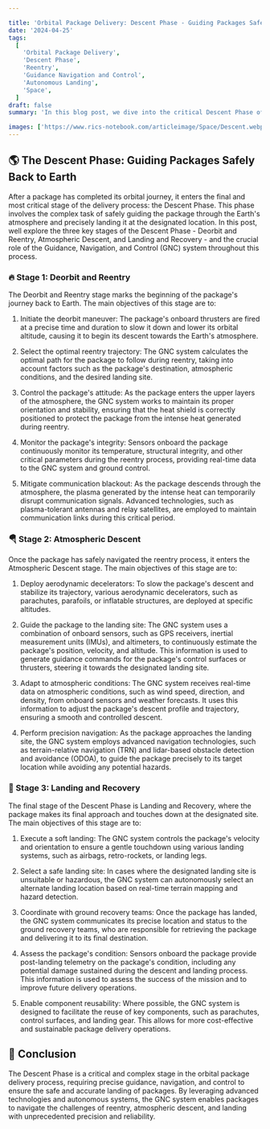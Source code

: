 ```yaml
---

title: 'Orbital Package Delivery: Descent Phase - Guiding Packages Safely Back to Earth'
date: '2024-04-25'
tags:
  [
    'Orbital Package Delivery',
    'Descent Phase',
    'Reentry',
    'Guidance Navigation and Control',
    'Autonomous Landing',
    'Space',
  ]
draft: false
summary: 'In this blog post, we dive into the critical Descent Phase of orbital package delivery. Learn about the challenges of reentry, the role of the Guidance, Navigation, and Control (GNC) system, and the technologies enabling precise and autonomous landing of packages.'

images: ['https://www.rics-notebook.com/articleimage/Space/Descent.webp']
---
```


## 🌎 The Descent Phase: Guiding Packages Safely Back to Earth

After a package has completed its orbital journey, it enters the final and most critical stage of the delivery process: the Descent Phase. This phase involves the complex task of safely guiding the package through the Earth's atmosphere and precisely landing it at the designated location. In this post, well explore the three key stages of the Descent Phase - Deorbit and Reentry, Atmospheric Descent, and Landing and Recovery - and the crucial role of the Guidance, Navigation, and Control (GNC) system throughout this process.

### 🔥 Stage 1: Deorbit and Reentry

The Deorbit and Reentry stage marks the beginning of the package's journey back to Earth. The main objectives of this stage are to:

1. Initiate the deorbit maneuver: The package's onboard thrusters are fired at a precise time and duration to slow it down and lower its orbital altitude, causing it to begin its descent towards the Earth's atmosphere.

2. Select the optimal reentry trajectory: The GNC system calculates the optimal path for the package to follow during reentry, taking into account factors such as the package's destination, atmospheric conditions, and the desired landing site.

3. Control the package's attitude: As the package enters the upper layers of the atmosphere, the GNC system works to maintain its proper orientation and stability, ensuring that the heat shield is correctly positioned to protect the package from the intense heat generated during reentry.

4. Monitor the package's integrity: Sensors onboard the package continuously monitor its temperature, structural integrity, and other critical parameters during the reentry process, providing real-time data to the GNC system and ground control.

5. Mitigate communication blackout: As the package descends through the atmosphere, the plasma generated by the intense heat can temporarily disrupt communication signals. Advanced technologies, such as plasma-tolerant antennas and relay satellites, are employed to maintain communication links during this critical period.

### 🪂 Stage 2: Atmospheric Descent

Once the package has safely navigated the reentry process, it enters the Atmospheric Descent stage. The main objectives of this stage are to:

1. Deploy aerodynamic decelerators: To slow the package's descent and stabilize its trajectory, various aerodynamic decelerators, such as parachutes, parafoils, or inflatable structures, are deployed at specific altitudes.

2. Guide the package to the landing site: The GNC system uses a combination of onboard sensors, such as GPS receivers, inertial measurement units (IMUs), and altimeters, to continuously estimate the package's position, velocity, and altitude. This information is used to generate guidance commands for the package's control surfaces or thrusters, steering it towards the designated landing site.

3. Adapt to atmospheric conditions: The GNC system receives real-time data on atmospheric conditions, such as wind speed, direction, and density, from onboard sensors and weather forecasts. It uses this information to adjust the package's descent profile and trajectory, ensuring a smooth and controlled descent.

4. Perform precision navigation: As the package approaches the landing site, the GNC system employs advanced navigation technologies, such as terrain-relative navigation (TRN) and lidar-based obstacle detection and avoidance (ODOA), to guide the package precisely to its target location while avoiding any potential hazards.

### 🎯 Stage 3: Landing and Recovery

The final stage of the Descent Phase is Landing and Recovery, where the package makes its final approach and touches down at the designated site. The main objectives of this stage are to:

1. Execute a soft landing: The GNC system controls the package's velocity and orientation to ensure a gentle touchdown using various landing systems, such as airbags, retro-rockets, or landing legs.

2. Select a safe landing site: In cases where the designated landing site is unsuitable or hazardous, the GNC system can autonomously select an alternate landing location based on real-time terrain mapping and hazard detection.

3. Coordinate with ground recovery teams: Once the package has landed, the GNC system communicates its precise location and status to the ground recovery teams, who are responsible for retrieving the package and delivering it to its final destination.

4. Assess the package's condition: Sensors onboard the package provide post-landing telemetry on the package's condition, including any potential damage sustained during the descent and landing process. This information is used to assess the success of the mission and to improve future delivery operations.

5. Enable component reusability: Where possible, the GNC system is designed to facilitate the reuse of key components, such as parachutes, control surfaces, and landing gear. This allows for more cost-effective and sustainable package delivery operations.

## 🎉 Conclusion

The Descent Phase is a critical and complex stage in the orbital package delivery process, requiring precise guidance, navigation, and control to ensure the safe and accurate landing of packages. By leveraging advanced technologies and autonomous systems, the GNC system enables packages to navigate the challenges of reentry, atmospheric descent, and landing with unprecedented precision and reliability.
